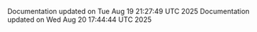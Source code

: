 Documentation updated on Tue Aug 19 21:27:49 UTC 2025
Documentation updated on Wed Aug 20 17:44:44 UTC 2025
